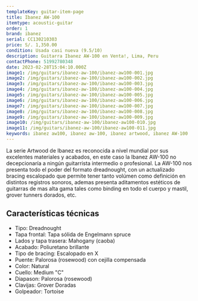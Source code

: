 ```yaml
---
templateKey: guitar-item-page
title: Ibanez AW-100
itemtype: acoustic-guitar
order: 1
brand: ibanez
serial: CC130210303
price: S/. 1,350.00
condition: Usada casi nueva (9.5/10)
description: Guitarra Ibanez AW-100 en Venta!, Lima, Peru
contactPhone: 51992780348
date: 2023-02-28T15:04:10.000Z
image1: /img/guitars/ibanez-aw-100/ibanez-aw100-001.jpg
image2: /img/guitars/ibanez-aw-100/ibanez-aw100-002.jpg
image3: /img/guitars/ibanez-aw-100/ibanez-aw100-003.jpg
image4: /img/guitars/ibanez-aw-100/ibanez-aw100-004.jpg
image5: /img/guitars/ibanez-aw-100/ibanez-aw100-005.jpg
image6: /img/guitars/ibanez-aw-100/ibanez-aw100-006.jpg
image7: /img/guitars/ibanez-aw-100/ibanez-aw100-007.jpg
image8: /img/guitars/ibanez-aw-100/ibanez-aw100-008.jpg
image9: /img/guitars/ibanez-aw-100/ibanez-aw100-009.jpg
image10: /img/guitars/ibanez-aw-100/ibanez-aw100-010.jpg
image11: /img/guitars/ibanez-aw-100/ibanez-aw100-011.jpg
keywords: ibanez aw100, ibanez aw-100, ibanez artwood, ibanez AW-100
---
```

La serie Artwood de Ibanez es reconocida a nivel mundial por sus excelentes materiales y acabados, en este caso la Ibanez AW-100 no decepcionaría a ningún guitarrista intermedio o profesional.
La AW-100 nos presenta todo el poder del formato dreadnought, con un actualizado bracing escalopado que permite tener tanto volúmen como definición en distintos registros sonoros, ademas presenta aditamentos estéticos de guitarras de mas alta gama tales como binding en todo el cuerpo y mastil, grover tunners dorados, etc.

## Características técnicas

* Tipo: Dreadnought
* Tapa frontal: Tapa sólida de Engelmann spruce
* Lados y tapa trasera: Mahogany (caoba)
* Acabado: Poliuretano brillante
* Tipo de bracing: Escalopado en X
* Puente: Palorosa (rosewood) con cejilla compensada
* Color: Natural
* Cuello: Medium "C"
* Diapason: Palorosa (rosewood)
* Clavijas: Grover Doradas
* Golpeador: Tortoise

